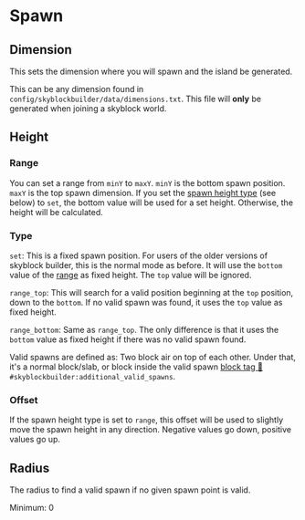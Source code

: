 # Spawn
## Dimension
This sets the dimension where you will spawn and the island be generated.

This can be any dimension found in `config/skyblockbuilder/data/dimensions.txt`. This file will **only** be generated
when joining a skyblock world.

## Height
### Range
You can set a range from `minY` to `maxY`. `minY` is the bottom spawn position. `maxY` is the top spawn dimension.
If you set the [spawn height type](#type) (see below) to `set`, the bottom value will be used for a set height.
Otherwise, the height will be calculated.

### Type
`set`: This is a fixed spawn position. For users of the older versions of skyblock builder, this is the normal mode as
before. It will use the `bottom` value of the [range](#range) as fixed height. The `top` value will be ignored.

`range_top`: This will search for a valid position beginning at the `top` position, down to the `bottom`. If no valid
spawn was found, it uses the `top` value as fixed height.

`range_bottom`: Same as `range_top`. The only difference is that it uses the `bottom` value as fixed height if there was
no valid spawn found.

Valid spawns are defined as: Two block air on top of each other. Under that, it's a normal block/slab, or block inside
the valid spawn [block tag 🔗](https://minecraft.fandom.com/wiki/Tutorials/Creating_a_data_pack#Tags)
`#skyblockbuilder:additional_valid_spawns`.

### Offset
If the spawn height type is set to `range`, this offset will be used to slightly move the spawn height in any 
direction. Negative values go down, positive values go up.

## Radius
The radius to find a valid spawn if no given spawn point is valid.

Minimum: 0